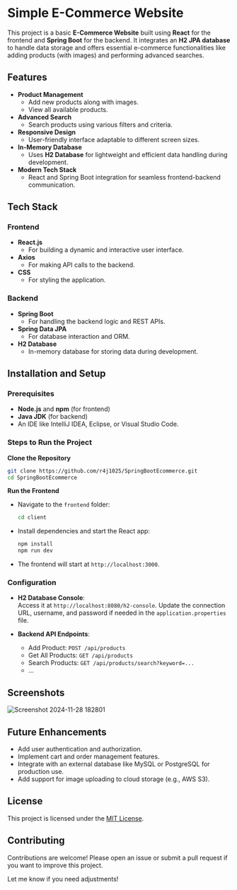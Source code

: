 
# Simple E-Commerce Website

This project is a basic **E-Commerce Website** built using **React** for the frontend and **Spring Boot** for the backend. It integrates an **H2 JPA database** to handle data storage and offers essential e-commerce functionalities like adding products (with images) and performing advanced searches.

## Features
- **Product Management**  
  - Add new products along with images.
  - View all available products.
- **Advanced Search**  
  - Search products using various filters and criteria.
- **Responsive Design**  
  - User-friendly interface adaptable to different screen sizes.
- **In-Memory Database**  
  - Uses **H2 Database** for lightweight and efficient data handling during development.
- **Modern Tech Stack**  
  - React and Spring Boot integration for seamless frontend-backend communication.

## Tech Stack
### Frontend
- **React.js**  
  - For building a dynamic and interactive user interface.
- **Axios**  
  - For making API calls to the backend.
- **CSS**  
  - For styling the application.

### Backend
- **Spring Boot**  
  - For handling the backend logic and REST APIs.
- **Spring Data JPA**  
  - For database interaction and ORM.
- **H2 Database**  
  - In-memory database for storing data during development.

## Installation and Setup
### Prerequisites
- **Node.js** and **npm** (for frontend)
- **Java JDK** (for backend)
- An IDE like IntelliJ IDEA, Eclipse, or Visual Studio Code.

### Steps to Run the Project
 **Clone the Repository**
   ```bash
   git clone https://github.com/r4j1025/SpringBootEcommerce.git
   cd SpringBootEcommerce
   ```


 **Run the Frontend**  
   - Navigate to the `frontend` folder:  
     ```bash
     cd client
     ```
   - Install dependencies and start the React app:  
     ```bash
     npm install
     npm run dev
     ```
   - The frontend will start at `http://localhost:3000`.

### Configuration
- **H2 Database Console**:  
  Access it at `http://localhost:8080/h2-console`. Update the connection URL, username, and password if needed in the `application.properties` file.

- **Backend API Endpoints**:
  - Add Product: `POST /api/products`
  - Get All Products: `GET /api/products`
  - Search Products: `GET /api/products/search?keyword=...`
  - ...

## Screenshots
![Screenshot 2024-11-28 182801](https://github.com/user-attachments/assets/fa1271dc-bbe4-4e9d-92c5-fab85c0b4550)

## Future Enhancements
- Add user authentication and authorization.
- Implement cart and order management features.
- Integrate with an external database like MySQL or PostgreSQL for production use.
- Add support for image uploading to cloud storage (e.g., AWS S3).

## License
This project is licensed under the [MIT License](LICENSE).

## Contributing
Contributions are welcome! Please open an issue or submit a pull request if you want to improve this project.

Let me know if you need adjustments!
